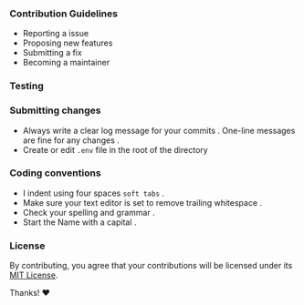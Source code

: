 ### Contribution Guidelines
- Reporting a issue
- Proposing new features
- Submitting a fix
- Becoming a maintainer

### Testing
 
### Submitting changes
- Always write a clear log message for your commits . One-line messages are fine for any changes .
- Create or edit `.env` file in the root of the directory

### Coding conventions
- I indent using four spaces `soft tabs` .
- Make sure your text editor is set to remove trailing whitespace .
- Check your spelling and grammar .
- Start the Name with a capital .

### License
By contributing, you agree that your contributions will be licensed under its [MIT License](./LICENSE.md).


Thanks! ❤️
